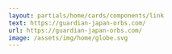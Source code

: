 ```yaml
---
layout: partials/home/cards/components/link
text: https://guardian-japan-orbs.com/
url: https://guardian-japan-orbs.com/
image: /assets/img/home/globe.svg
---
```

